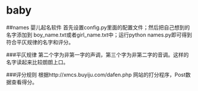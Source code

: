 # baby
##names 婴儿起名软件
首先设置config.py里面的配置文件；然后把自己想到的名字添加到
boy_name.txt或者girl_name.txt中；运行python names.py即可得到
符合平仄规律的名字和评分。


###平仄规律
第二个字为非第一字的声调，第三个字为非第二字的音调。这样的名字读起来比较朗朗上口。


###评分规则
根据http://xmcs.buyiju.com/dafen.php  网站的打分程序，Post数据查看得分。
